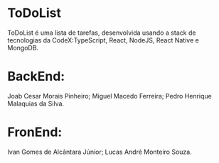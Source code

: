 # ToDoList
ToDoList é uma lista de tarefas, desenvolvida usando a stack de tecnologias da CodeX:TypeScript, React, NodeJS, React Native e MongoDB.

# BackEnd:
Joab Cesar Morais Pinheiro;
Miguel Macedo Ferreira;
Pedro Henrique Malaquias da Silva.

# FronEnd:
Ivan Gomes de Alcântara Júnior;
Lucas André Monteiro Souza.
